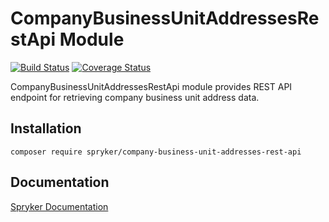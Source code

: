 # CompanyBusinessUnitAddressesRestApi Module
[![Build Status](https://travis-ci.org/spryker/company-business-unit-addresses-rest-api.svg)](https://travis-ci.org/spryker/company-business-unit-addresses-rest-api)
[![Coverage Status](https://coveralls.io/repos/github/spryker/company-business-unit-addresses-rest-api/badge.svg)](https://coveralls.io/github/spryker/company-business-unit-addresses-rest-api)

CompanyBusinessUnitAddressesRestApi module provides REST API endpoint for retrieving company business unit address data.

## Installation

```
composer require spryker/company-business-unit-addresses-rest-api
```

## Documentation

[Spryker Documentation](https://academy.spryker.com/developing_with_spryker/module_guide/modules.html)
